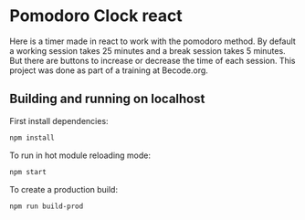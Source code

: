 # Pomodoro Clock react

Here is a timer made in react to work with the pomodoro method. By default a working session takes 25 minutes and a break session takes 5 minutes. But there are buttons to increase or decrease the time of each session. This project was done as part of a training at Becode.org.

## Building and running on localhost

First install dependencies:

```sh
npm install
```

To run in hot module reloading mode:

```sh
npm start
```

To create a production build:

```sh
npm run build-prod
```

